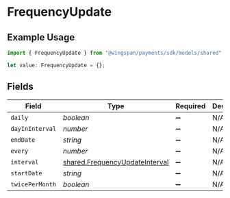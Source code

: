 # FrequencyUpdate

## Example Usage

```typescript
import { FrequencyUpdate } from "@wingspan/payments/sdk/models/shared";

let value: FrequencyUpdate = {};
```

## Fields

| Field                                                                                   | Type                                                                                    | Required                                                                                | Description                                                                             |
| --------------------------------------------------------------------------------------- | --------------------------------------------------------------------------------------- | --------------------------------------------------------------------------------------- | --------------------------------------------------------------------------------------- |
| `daily`                                                                                 | *boolean*                                                                               | :heavy_minus_sign:                                                                      | N/A                                                                                     |
| `dayInInterval`                                                                         | *number*                                                                                | :heavy_minus_sign:                                                                      | N/A                                                                                     |
| `endDate`                                                                               | *string*                                                                                | :heavy_minus_sign:                                                                      | N/A                                                                                     |
| `every`                                                                                 | *number*                                                                                | :heavy_minus_sign:                                                                      | N/A                                                                                     |
| `interval`                                                                              | [shared.FrequencyUpdateInterval](../../../sdk/models/shared/frequencyupdateinterval.md) | :heavy_minus_sign:                                                                      | N/A                                                                                     |
| `startDate`                                                                             | *string*                                                                                | :heavy_minus_sign:                                                                      | N/A                                                                                     |
| `twicePerMonth`                                                                         | *boolean*                                                                               | :heavy_minus_sign:                                                                      | N/A                                                                                     |